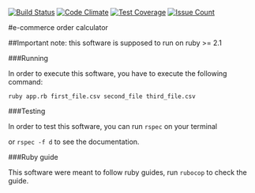 [![Build Status](https://travis-ci.org/rafaelGuerreiro/ecommerce-order-calculator.svg?branch=master)](https://travis-ci.org/rafaelGuerreiro/ecommerce-order-calculator)
[![Code Climate](https://codeclimate.com/github/rafaelGuerreiro/ecommerce-order-calculator/badges/gpa.svg)](https://codeclimate.com/github/rafaelGuerreiro/ecommerce-order-calculator)
[![Test Coverage](https://codeclimate.com/github/rafaelGuerreiro/ecommerce-order-calculator/badges/coverage.svg)](https://codeclimate.com/github/rafaelGuerreiro/ecommerce-order-calculator/coverage)
[![Issue Count](https://codeclimate.com/github/rafaelGuerreiro/ecommerce-order-calculator/badges/issue_count.svg)](https://codeclimate.com/github/rafaelGuerreiro/ecommerce-order-calculator)

#e-commerce order calculator

##Important note: this software is supposed to run on ruby >= 2.1

###Running

In order to execute this software, you have to execute the following command:
```
ruby app.rb first_file.csv second_file third_file.csv
```

###Testing

In order to test this software, you can run `rspec` on your terminal

or `rspec -f d` to see the documentation.

###Ruby guide

This software were meant to follow ruby guides, run `rubocop` to check the guide.